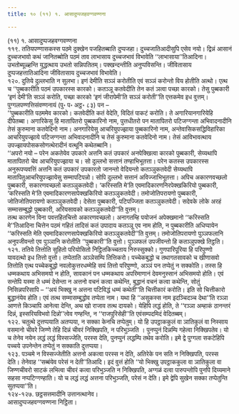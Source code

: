 ```yaml
---
title: १० (११) १. आसादुप्पजहवग्गवण्णना

---
```

(११) १. आसादुप्पजहवग्गवण्णना  
११९. ततियपण्णासकस्स पठमे दुक्खेन पजहितब्बाति दुप्पजहा। दुच्चजातिआदीसुपि एसेव नयो। द्विन्नं आसानं दुच्चजभावो कथं जानितब्बोति पठमं ताव लाभासाय दुच्चजभावं विभावेति ‘‘लाभासाया’’तिआदिना। उभतोब्यूळ्हन्ति युद्धत्थाय उभतो सन्निपतितम्। पक्खन्दन्तीति अनुप्पविसन्ति। जीवितासाय दुप्पजहत्तातिआदिना जीवितासाय दुच्चजभावं विभावेति।  
१२०. दुतिये दुल्लभाति न सुलभा। इणं देमीति सञ्ञं करोतीति एवं सञ्ञं करोन्तो विय होतीति अत्थो। एत्थ च ‘‘पुब्बकारीति पठमं उपकारस्स कारको। कतञ्ञू कतवेदीति तेन कतं ञत्वा पच्छा कारको। तेसु पुब्बकारी ‘इणं देमी’ति सञ्ञं करोति, पच्छा कारको ‘इणं जीरापेमी’ति सञ्ञं करोती’’ति एत्तकमेव इध वुत्तम्। पुग्गलपण्णत्तिसंवण्णनायं (पु॰ प॰ अट्ठ॰ ८३) पन –  
‘‘पुब्बकारीति पठममेव कारको। कतवेदीति कतं वेदेति, विदितं पाकटं करोति। ते अगारियानगारियेहि दीपेतब्बा। अगारिकेसु हि मातापितरो पुब्बकारिनो नाम, पुत्तधीतरो पन मातापितरो पटिजग्गन्ता अभिवादनादीनि तेसं कुरुमाना कतवेदिनो नाम। अनगारियेसु आचरियुपज्झाया पुब्बकारिनो नाम, अन्तेवासिकसद्धिविहारिका आचरियुपज्झाये पटिजग्गन्ता अभिवादनादीनि च तेसं कुरुमाना कतवेदिनो नाम। तेसं आविभावत्थाय उपज्झायपोसकसोणत्थेरादीनं वत्थूनि कथेतब्बानि।  
‘‘अपरो नयो – परेन अकतेयेव उपकारे अत्तनि कतं उपकारं अनपेक्खित्वा कारको पुब्बकारी, सेय्यथापि मातापितरो चेव आचरियुपज्झाया च। सो दुल्लभो सत्तानं तण्हाभिभूतत्ता। परेन कतस्स उपकारस्स अनुरूपप्पवत्तिं अत्तनि कतं उपकारं उपकारतो जानन्तो वेदियन्तो कतञ्ञुकतवेदी सेय्यथापि मातापितुआचरियुपज्झायेसु सम्मापटिपन्नो। सोपि दुल्लभो सत्तानं अविज्जाभिभूतत्ता। अपिच अकारणवच्छलो पुब्बकारी, सकारणवच्छलो कतञ्ञुकतवेदी। ‘करिस्सति मे’ति एवमादिकारणनिरपेक्खकिरियो पुब्बकारी, ‘करिस्सति मे’ति एवमादिकारणसापेक्खकिरियो कतञ्ञुकतवेदी। तमोजोतिपरायणो पुब्बकारी, जोतिजोतिपरायणो कतञ्ञुकतवेदी। देसेता पुब्बकारी, पटिपज्जिता कतञ्ञुकतवेदी। सदेवके लोके अरहं सम्मासम्बुद्धो पुब्बकारी, अरियसावको कतञ्ञुकतवेदी’’ति वुत्तम्।  
तत्थ कारणेन विना पवत्तहितचित्तो अकारणवच्छलो। अनागतम्हि पयोजनं अपेक्खमानो ‘‘करिस्सति मे’’तिआदिना चित्तेन पठमं गहितं तादिसं कतं उपादाय कतञ्ञू एव नाम होति, न पुब्बकारीति अधिप्पायेन ‘‘करिस्सति मेति एवमादिकारणसापेक्खकिरियो कतञ्ञुकतवेदी’’ति वुत्तम्। तमोजोतिपरायणो पुञ्ञफलानि अनुपजीवन्तो एव पुञ्ञानि करोतीति ‘‘पुब्बकारी’’ति वुत्तो। पुञ्ञफलं उपजीवन्तो हि कतञ्ञुपक्खे तिट्ठति।  
१२१. ततिये तित्तोति सुहितो परियोसितो निट्ठितकिच्चताय निरुस्सुक्को। गुणपारिपूरिया हि परिपुण्णो यावदत्थो इध तित्तो वुत्तो। तप्पेताति अञ्ञेसम्पि तित्तिकरो। पच्चेकबुद्धो च तथागतसावको च खीणासवो तित्तोति एत्थ पच्चेकबुद्धो नवलोकुत्तरधम्मेहि सयं तित्तो परिपुण्णो, अञ्ञं पन तप्पेतुं न सक्कोति। तस्स हि धम्मकथाय अभिसमयो न होति, सावकानं पन धम्मकथाय अपरिमाणानं देवमनुस्सानं अभिसमयो होति। एवं सन्तेपि यस्मा ते धम्मं देसेन्ता न अत्तनो वचनं कत्वा कथेन्ति, बुद्धानं वचनं कत्वा कथेन्ति, सोतुं निसिन्नपरिसापि – ‘‘अयं भिक्खु न अत्तना पटिविद्धं धम्मं कथेती’’ति चित्तीकारं करोति। इति सो चित्तीकारो बुद्धानंयेव होति। एवं तत्थ सम्मासम्बुद्धोव तप्पेता नाम। यथा हि ‘‘असुकस्स नाम इदञ्चिदञ्च देथा’’ति रञ्ञा आणत्ते किञ्चापि आनेत्वा देन्ति, अथ खो राजाव तत्थ दायको। येहिपि लद्धं होति, ते ‘‘रञ्ञा अम्हाकं ठानन्तरं दिन्नं, इस्सरियविभवो दिन्नो’’त्वेव गण्हन्ति, न ‘‘राजपुरिसेही’’ति एवंसम्पदमिदं वेदितब्बम्।  
१२२. चतुत्थे दुत्तप्पयाति अतप्पया, न सक्का केनचि तप्पेतुम्। यो हि उपट्ठाककुलं वा ञातिकुलं वा निस्साय वसमानो चीवरे जिण्णे तेहि दिन्नं चीवरं निक्खिपति, न परिभुञ्जति । पुनप्पुनं दिन्नम्पि गहेत्वा निक्खिपतेव। यो च तेनेव नयेन लद्धं लद्धं विस्सज्जेति, परस्स देति, पुनप्पुनं लद्धम्पि तथेव करोति। इमे द्वे पुग्गला सकटेहिपि पच्चये उपनेन्तेन तप्पेतुं न सक्काति दुत्तप्पया।  
१२३. पञ्चमे न विस्सज्जेतीति अत्तनो अकत्वा परस्स न देति, अतिरेके पन सति न निक्खिपति, परस्स देति। तेनेवाह ‘‘सब्बंयेव परेसं न देती’’तिआदि। इदं वुत्तं होति ‘‘यो भिक्खु उपट्ठाककुला वा ञातिकुला वा जिण्णचीवरो साटकं लभित्वा चीवरं कत्वा परिभुञ्जति न निक्खिपति, अग्गळं दत्वा पारुपन्तोपि पुनपि दिय्यमाने सहसा नप्पटिग्गण्हाति। यो च लद्धं लद्धं अत्तना परिभुञ्जति, परेसं न देति। इमे द्वेपि सुखेन सक्का तप्पेतुन्ति सुतप्पया’’ति।  
१२४-१२७. छट्ठसत्तमादीनि उत्तानत्थानेव।  
आसादुप्पजहवग्गवण्णना निट्ठिता।  